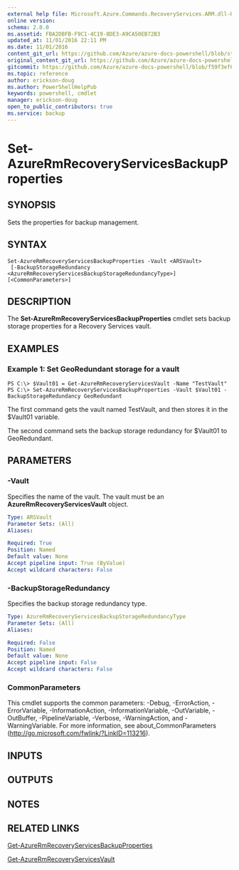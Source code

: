 ```yaml
---
external help file: Microsoft.Azure.Commands.RecoveryServices.ARM.dll-Help.xml
online version:
schema: 2.0.0
ms.assetid: FBA2DBFB-F9C1-4C19-8DE3-A9CA50EB72B3
updated_at: 11/01/2016 22:11 PM
ms.date: 11/01/2016
content_git_url: https://github.com/Azure/azure-docs-powershell/blob/staging/azureps-cmdlets-docs/ResourceManager/AzureRM.RecoveryServices/v1.1.4/Set-AzureRmRecoveryServicesBackupProperties.md
original_content_git_url: https://github.com/Azure/azure-docs-powershell/blob/staging/azureps-cmdlets-docs/ResourceManager/AzureRM.RecoveryServices/v1.1.4/Set-AzureRmRecoveryServicesBackupProperties.md
gitcommit: https://github.com/Azure/azure-docs-powershell/blob/f59f3ef60bc592383812213e69fd77ba950759ed
ms.topic: reference
author: erickson-doug
ms.author: PowerShellHelpPub
keywords: powershell, cmdlet
manager: erickson-doug
open_to_public_contributors: true
ms.service: backup
---
```


# Set-AzureRmRecoveryServicesBackupProperties

## SYNOPSIS
Sets the properties for backup management.

## SYNTAX

```
Set-AzureRmRecoveryServicesBackupProperties -Vault <ARSVault>
 [-BackupStorageRedundancy <AzureRmRecoveryServicesBackupStorageRedundancyType>] [<CommonParameters>]
```

## DESCRIPTION
The **Set-AzureRmRecoveryServicesBackupProperties** cmdlet sets backup storage properties for a Recovery Services vault.

## EXAMPLES

### Example 1: Set GeoRedundant storage for a vault
```
PS C:\> $Vault01 = Get-AzureRmRecoveryServicesVault -Name "TestVault"
PS C:\> Set-AzureRmRecoveryServicesBackupProperties -Vault $Vault01 -BackupStorageRedundancy GeoRedundant
```

The first command gets the vault named TestVault, and then stores it in the $Vault01 variable.

The second command sets the backup storage redundancy for $Vault01 to GeoRedundant.

## PARAMETERS

### -Vault
Specifies the name of the vault.
The vault must be an **AzureRmRecoveryServicesVault** object.

```yaml
Type: ARSVault
Parameter Sets: (All)
Aliases: 

Required: True
Position: Named
Default value: None
Accept pipeline input: True (ByValue)
Accept wildcard characters: False
```

### -BackupStorageRedundancy
Specifies the backup storage redundancy type.

```yaml
Type: AzureRmRecoveryServicesBackupStorageRedundancyType
Parameter Sets: (All)
Aliases: 

Required: False
Position: Named
Default value: None
Accept pipeline input: False
Accept wildcard characters: False
```

### CommonParameters
This cmdlet supports the common parameters: -Debug, -ErrorAction, -ErrorVariable, -InformationAction, -InformationVariable, -OutVariable, -OutBuffer, -PipelineVariable, -Verbose, -WarningAction, and -WarningVariable. For more information, see about_CommonParameters (http://go.microsoft.com/fwlink/?LinkID=113216).

## INPUTS

## OUTPUTS

## NOTES

## RELATED LINKS

[Get-AzureRmRecoveryServicesBackupProperties](./Get-AzureRmRecoveryServicesBackupProperties.md)

[Get-AzureRmRecoveryServicesVault](./Get-AzureRmRecoveryServicesVault.md)


